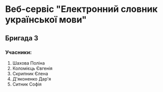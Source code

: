 # Веб-сервіс "Електронний словник української мови"
## Бригада 3
### Учасники:
1. Шахова Поліна
2. Коломієць Євгенія
3. Скрипник Єлена
4. Д'яконенко Дар'я
5. Ситник Софія
